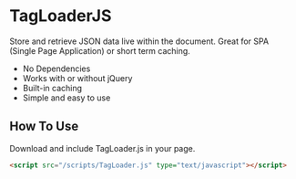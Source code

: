 # TagLoaderJS
Store and retrieve JSON data live within the document. Great for SPA (Single Page Application) or short term caching.

* No Dependencies
* Works with or without jQuery
* Built-in caching
* Simple and easy to use

## How To Use
Download and include TagLoader.js in your page.

```html
<script src="/scripts/TagLoader.js" type="text/javascript"></script>
```